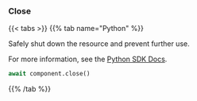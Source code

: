 ### Close

{{< tabs >}}
{{% tab name="Python" %}}

Safely shut down the resource and prevent further use.


For more information, see the [Python SDK Docs](https://python.viam.dev/autoapi/viam/services/motion/client/index.html#viam.services.motion.client.MotionClient.close).

``` python {class="line-numbers linkable-line-numbers"}
await component.close()

```

{{% /tab %}}
